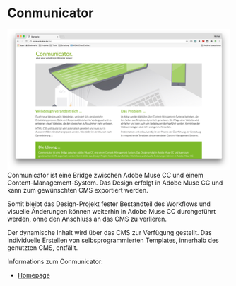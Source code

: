 # Conmunicator

![](../images/installation/cmu_website.jpg)
Conmunicator ist eine Bridge zwischen Adobe Muse CC und einem Content-Management-System. Das Design erfolgt in Adobe Muse CC und kann zum gewünschten CMS exportiert werden.

Somit bleibt das Design-Projekt fester Bestandteil des Workflows und visuelle Änderungen können weiterhin in Adobe Muse CC durchgeführt werden, ohne den Anschluss an das CMS zu verlieren.

Der dynamische Inhalt wird über das CMS zur Verfügung gestellt. Das individuelle Erstellen von selbsprogrammierten Templates, innerhalb des genutzten CMS, entfällt.

Informations zum Conmunicator:
* [Homepage](http://www.conmunicator.de/)